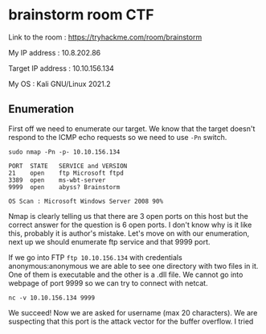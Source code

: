 
# brainstorm room CTF

Link to the room : https://tryhackme.com/room/brainstorm

My IP address : 10.8.202.86

Target IP address : 10.10.156.134

My OS : Kali GNU/Linux 2021.2

## Enumeration

First off we need to enumerate our target. We know that the target doesn't respond to the ICMP echo requests so we need to use `-Pn` switch.
```
sudo nmap -Pn -p- 10.10.156.134

PORT  STATE   SERVICE and VERSION
21    open    ftp Microsoft ftpd
3389  open    ms-wbt-server
9999  open    abyss? Brainstorm

OS Scan : Microsoft Windows Server 2008 90%
```
Nmap is clearly telling us that there are 3 open ports on this host but the correct answer for the question is 6 open ports. I don't know why is it like this, probably it is 
author's mistake. Let's move on with our enumeration, next up we should enumerate ftp service and that 9999 port.

If we go into FTP `ftp 10.10.156.134` with credentials anonymous:anonymous we are able to see one directory with two files in it. One of them is executable and the other is 
a .dll file. We cannot go into webpage of port 9999 so we can try to connect with netcat.
```
nc -v 10.10.156.134 9999
```
We succeed! Now we are asked for username (max 20 characters). We are suspecting that this port is the attack vector for the buffer overflow. I tried 
